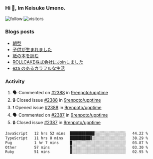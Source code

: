 ### Hi 👋, Im Keisuke Umeno.

<!--
**9renpoto/9renpoto** is a ✨ _special_ ✨ repository because its `README.md` (this file) appears on your GitHub profile.

Here are some ideas to get you started:

- 🔭 I’m currently working on ...
- 🌱 I’m currently learning ...
- 👯 I’m looking to collaborate on ...
- 🤔 I’m looking for help with ...
- 💬 Ask me about ...
- 📫 How to reach me: ...
- 😄 Pronouns: ...
- ⚡ Fun fact: ...
-->

![follow](https://img.shields.io/github/followers/9renpoto?label=Follow&style=social)
![visitors](https://komarev.com/ghpvc/?username=9renpoto&label=Profile%20views&color=0e75b6&style=flat)

### Blogs posts

<!-- BLOG-POST-LIST:START -->
- [朝型](https://9renpoto.win/entry/2024/05/29/im-an-early)
- [子供が生まれました](https://9renpoto.win/entry/2024/04/18/hello-world)
- [紙の本を読む](https://9renpoto.win/entry/2024/02/25/reading-papar-book)
- [ROLLCAKE株式会社にJoinしました](https://9renpoto.win/entry/2024/02/11/join)
- [eza のあるカラフルな生活](https://9renpoto.win/entry/2024/02/01/eza)
<!-- BLOG-POST-LIST:END -->

### Activity

<!--START_SECTION:activity-->
1. 🗣 Commented on [#2388](https://github.com/9renpoto/upptime/issues/2388#issuecomment-2181513775) in [9renpoto/upptime](https://github.com/9renpoto/upptime)
2. 🔒 Closed issue [#2388](https://github.com/9renpoto/upptime/issues/2388) in [9renpoto/upptime](https://github.com/9renpoto/upptime)
3. ❗ Opened issue [#2388](https://github.com/9renpoto/upptime/issues/2388) in [9renpoto/upptime](https://github.com/9renpoto/upptime)
4. 🗣 Commented on [#2387](https://github.com/9renpoto/upptime/issues/2387#issuecomment-2181357982) in [9renpoto/upptime](https://github.com/9renpoto/upptime)
5. 🔒 Closed issue [#2387](https://github.com/9renpoto/upptime/issues/2387) in [9renpoto/upptime](https://github.com/9renpoto/upptime)
<!--END_SECTION:activity-->

<!--START_SECTION:waka-->

```txt
JavaScript   12 hrs 52 mins  ███████████░░░░░░░░░░░░░░   44.22 %
TypeScript   11 hrs 8 mins   █████████▓░░░░░░░░░░░░░░░   38.29 %
Pug          1 hr 7 mins     █░░░░░░░░░░░░░░░░░░░░░░░░   03.87 %
Other        57 mins         ▓░░░░░░░░░░░░░░░░░░░░░░░░   03.30 %
Ruby         51 mins         ▓░░░░░░░░░░░░░░░░░░░░░░░░   02.95 %
```

<!--END_SECTION:waka-->

